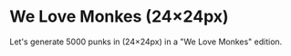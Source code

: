 #  We Love Monkes (24×24px)


Let's generate 5000 punks in (24×24px) in a "We Love Monkes" edition.







